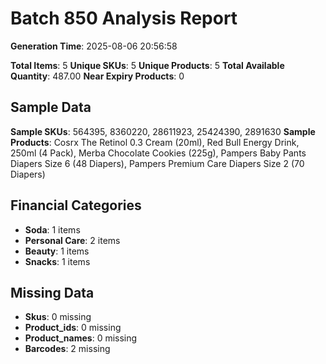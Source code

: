 # Batch 850 Analysis Report

**Generation Time**: 2025-08-06 20:56:58

**Total Items**: 5
**Unique SKUs**: 5
**Unique Products**: 5
**Total Available Quantity**: 487.00
**Near Expiry Products**: 0

## Sample Data
**Sample SKUs**: 564395, 8360220, 28611923, 25424390, 2891630
**Sample Products**: Cosrx The Retinol 0.3 Cream (20ml), Red Bull Energy Drink, 250ml (4 Pack), Merba Chocolate Cookies (225g), Pampers Baby Pants Diapers Size 6 (48 Diapers), Pampers Premium Care Diapers Size 2 (70 Diapers)

## Financial Categories
- **Soda**: 1 items
- **Personal Care**: 2 items
- **Beauty**: 1 items
- **Snacks**: 1 items

## Missing Data
- **Skus**: 0 missing
- **Product_ids**: 0 missing
- **Product_names**: 0 missing
- **Barcodes**: 2 missing
